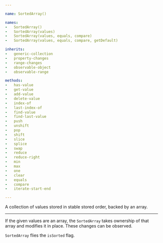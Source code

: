 ```yaml
---

name: SortedArray()

names:
-   SortedArray()
-   SortedArray(values)
-   SortedArray(values, equals, compare)
-   SortedArray(values, equals, compare, getDefault)

inherits:
-   generic-collection
-   property-changes
-   range-changes
-   observable-object
-   observable-range

methods:
-   has-value
-   get-value
-   add-value
-   delete-value
-   index-of
-   last-index-of
-   find-value
-   find-last-value
-   push
-   unshift
-   pop
-   shift
-   slice
-   splice
-   swap
-   reduce
-   reduce-right
-   min
-   max
-   one
-   clear
-   equals
-   compare
-   iterate-start-end

---
```


A collection of values stored in stable stored order, backed by an array.

---

If the given values are an array, the `SortedArray` takes ownership of that
array and modifies it in place.
These changes can be observed.

`SortedArray` flies the `isSorted` flag.

